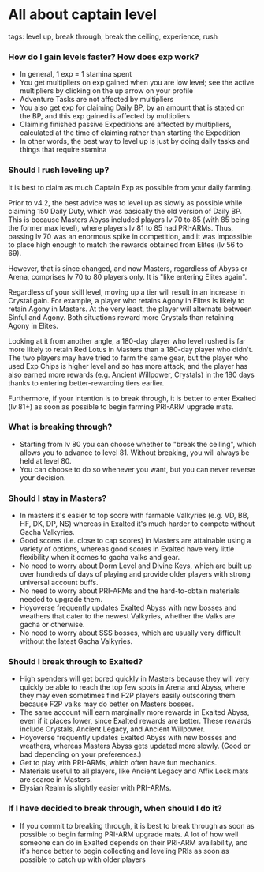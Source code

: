 # All about captain level
tags: level up, break through, break the ceiling, experience, rush

### How do I gain levels faster? How does exp work?
- In general, 1 exp = 1 stamina spent
- You get multipliers on exp gained when you are low level; see the active multipliers by clicking on the up arrow on your profile
- Adventure Tasks are not affected by multipliers
- You also get exp for claiming Daily BP, by an amount that is stated on the BP, and this exp gained is affected by multipliers
- Claiming finished passive Expeditions are affected by multipliers, calculated at the time of claiming rather than starting the Expedition
- In other words, the best way to level up is just by doing daily tasks and things that require stamina

### Should I rush leveling up?
It is best to claim as much Captain Exp as possible from your daily farming.

Prior to v4.2, the best advice was to level up as slowly as possible while claiming 150 Daily Duty, which was basically the old version of Daily BP. This is because Masters Abyss included players lv 70 to 85 (with 85 being the former max level), where players lv 81 to 85 had PRI-ARMs. Thus, passing lv 70 was an enormous spike in competition, and it was impossible to place high enough to match the rewards obtained from Elites (lv 56 to 69).

However, that is since changed, and now Masters, regardless of Abyss or Arena, comprises lv 70 to 80 players only. It is "like entering Elites again".

Regardless of your skill level, moving up a tier will result in an increase in Crystal gain. For example, a player who retains Agony in Elites is likely to retain Agony in Masters. At the very least, the player will alternate between Sinful and Agony. Both situations reward more Crystals than retaining Agony in Elites.

Looking at it from another angle, a 180-day player who level rushed is far more likely to retain Red Lotus in Masters than a 180-day player who didn't. The two players may have tried to farm the same gear, but the player who used Exp Chips is higher level and so has more attack, and the player has also earned more rewards (e.g. Ancient Willpower, Crystals) in the 180 days thanks to entering better-rewarding tiers earlier.

Furthermore, if your intention is to break through, it is better to enter Exalted (lv 81+) as soon as possible to begin farming PRI-ARM upgrade mats.

### What is breaking through?
- Starting from lv 80 you can choose whether to "break the ceiling", which allows you to advance to level 81. Without breaking, you will always be held at level 80.
- You can choose to do so whenever you want, but you can never reverse your decision.

### Should I stay in Masters?
- In masters it's easier to top score with farmable Valkyries (e.g. VD, BB, HF, DK, DP, NS) whereas in Exalted it's much harder to compete without Gacha Valkyries.
- Good scores (i.e. close to cap scores) in Masters are attainable using a variety of options, whereas good scores in Exalted have very little flexibility when it comes to gacha valks and gear.
- No need to worry about Dorm Level and Divine Keys, which are built up over hundreds of days of playing and provide older players with strong universal account buffs.
- No need to worry about PRI-ARMs and the hard-to-obtain materials needed to upgrade them.
- Hoyoverse frequently updates Exalted Abyss with new bosses and weathers that cater to the newest Valkyries, whether the Valks are gacha or otherwise.
- No need to worry about SSS bosses, which are usually very difficult without the latest Gacha Valkyries.

### Should I break through to Exalted?
- High spenders will get bored quickly in Masters because they will very quickly be able to reach the top few spots in Arena and Abyss, where they may even sometimes find F2P players easily outscoring them because F2P valks may do better on Masters bosses.
- The same account will earn marginally more rewards in Exalted Abyss, even if it places lower, since Exalted rewards are better. These rewards include Crystals, Ancient Legacy, and Ancient Willpower.
- Hoyoverse frequently updates Exalted Abyss with new bosses and weathers, whereas Masters Abyss gets updated more slowly. (Good or bad depending on your preferences.)
- Get to play with PRI-ARMs, which often have fun mechanics.
- Materials useful to all players, like Ancient Legacy and Affix Lock mats are scarce in Masters.
- Elysian Realm is slightly easier with PRI-ARMs.

### If I have decided to break through, when should I do it?
- If you commit to breaking through, it is best to break through as soon as possible to begin farming PRI-ARM upgrade mats. A lot of how well someone can do in Exalted depends on their PRI-ARM availability, and it's hence better to begin collecting and leveling PRIs as soon as possible to catch up with older players
